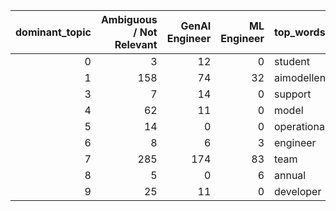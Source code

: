 |   dominant_topic |   Ambiguous / Not Relevant |   GenAI Engineer |   ML Engineer | top_words                                                                                                                                                        |
|-----------------:|---------------------------:|-----------------:|--------------:|:-----------------------------------------------------------------------------------------------------------------------------------------------------------------|
|                0 |                          3 |               12 |             0 | student | frontend | thousand | not | will | educational | development | learn | web | product | work | integrate | application | backend | learner              |
|                1 |                        158 |               74 |            32 | aimodellen | werken | ontwikkelen | saman | oplossingen | nieuwe | engineer | klanten | werk | maken | datum | helpen | trainen | developer | team               |
|                3 |                          7 |               14 |             0 | support | ignitetech | internal | ticket | end | quality | software | upgrade | industry | maintain | workflow | enduser | codewhisperer | create | service      |
|                4 |                         62 |               11 |             0 | model | train | help | code | project | outlier | generative | expertise | software | opportunity | human | freelance | like | lend | previous                   |
|                5 |                         14 |                0 |             0 | operational | customer | satisfaction | efficiency | task | advanced | aidriven | system | technical | support | service | automate | enhance | prompt | totogi  |
|                6 |                          8 |                6 |             3 | engineer | software | machine | learn | medior | genai | llm | junior | end | platform | data | developer | frontend | adept | leadership                        |
|                7 |                        285 |              174 |            83 | team | solution | work | engineer | product | datum | software | develop | design | development | customer | model | technology | ensure | business              |
|                8 |                          5 |                0 |             6 | annual | modellen | event | health | value | data | insurance | sure | netherlands | regular | professional | medium | online | applicatie | team                |
|                9 |                         25 |               11 |             0 | developer | senior | engineer | datum | data | verantwoordelijk | onderhouden | stack | backend | lead | generatieve | python | ontwerpen | science | schaalbare |